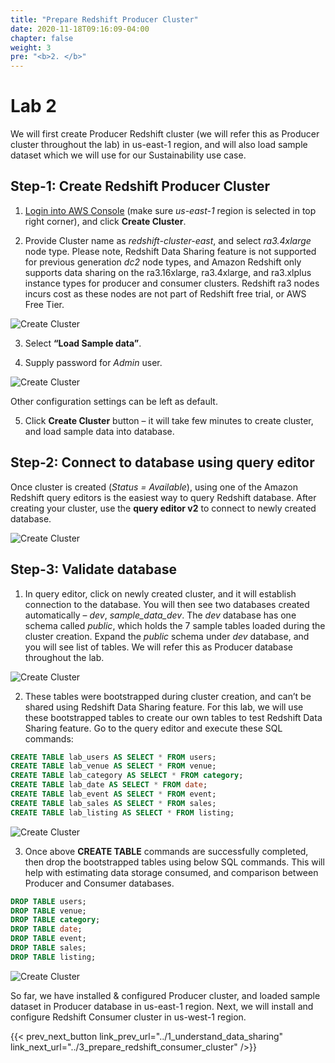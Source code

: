 ```yaml
---
title: "Prepare Redshift Producer Cluster"
date: 2020-11-18T09:16:09-04:00
chapter: false
weight: 3
pre: "<b>2. </b>"
---
```


# Lab 2

We will first create Producer Redshift cluster (we will refer this as Producer cluster throughout the lab) in us-east-1 region, and will also load sample dataset which we will use for our Sustainability use case.

## Step-1: Create Redshift Producer Cluster

1. [Login into AWS Console](https://us-east-1.console.aws.amazon.com/redshiftv2/home?region=us-east-1#landing) (make sure _us-east-1_ region is selected in top right corner), and click **Create Cluster**.

2. Provide Cluster name as _redshift-cluster-east_, and select _ra3.4xlarge_ node type. Please note, Redshift Data Sharing feature is not supported for previous generation _dc2_ node types, and Amazon Redshift only supports data sharing on the ra3.16xlarge, ra3.4xlarge, and ra3.xlplus instance types for producer and consumer clusters. Redshift ra3 nodes incurs cost as these nodes are not part of Redshift free trial, or AWS Free Tier.

![Create Cluster](/Sustainability/300_optimize_data_pattern_using_redshift_data_sharing/lab-2/images/create_cluster.png?classes=lab_picture_small)

3. Select **“Load Sample data”**.

4. Supply password for _Admin_ user.

![Create Cluster](/Sustainability/300_optimize_data_pattern_using_redshift_data_sharing/lab-2/images/sample_data.png?classes=lab_picture_small)

Other configuration settings can be left as default.

5. Click **Create Cluster** button – it will take few minutes to create cluster, and load sample data into database.

## Step-2: Connect to database using query editor

Once cluster is created (_Status = Available_), using one of the Amazon Redshift query editors is the easiest way to query Redshift database. After creating your cluster, use the **query editor v2** to connect to newly created database.

![Create Cluster](/Sustainability/300_optimize_data_pattern_using_redshift_data_sharing/lab-2/images/query_editor.png?classes=lab_picture_small)

## Step-3: Validate database
1. In query editor, click on newly created cluster, and it will establish connection to the database. You will then see two databases created automatically – _dev_, _sample_data_dev_. The _dev_ database has one schema called _public_, which holds the 7 sample tables loaded during the cluster creation. Expand the _public_ schema under _dev_ database, and you will see list of tables. We will refer this as Producer database throughout the lab.

![Create Cluster](/Sustainability/300_optimize_data_pattern_using_redshift_data_sharing/lab-2/images/query_editor-2.png?classes=lab_picture_small)

2. These tables were bootstrapped during cluster creation, and can’t be shared using Redshift Data Sharing feature. For this lab, we will use these bootstrapped tables to create our own tables to test Redshift Data Sharing feature. Go to the query editor and execute these SQL commands:


```sql
CREATE TABLE lab_users AS SELECT * FROM users;
CREATE TABLE lab_venue AS SELECT * FROM venue;
CREATE TABLE lab_category AS SELECT * FROM category;
CREATE TABLE lab_date AS SELECT * FROM date;
CREATE TABLE lab_event AS SELECT * FROM event;
CREATE TABLE lab_sales AS SELECT * FROM sales;
CREATE TABLE lab_listing AS SELECT * FROM listing;
```

![Create Cluster](/Sustainability/300_optimize_data_pattern_using_redshift_data_sharing/lab-2/images/query_editor-3.png?classes=lab_picture_small)

3. Once above **CREATE TABLE** commands are successfully completed, then drop the bootstrapped tables using below SQL commands. This will help with estimating data storage consumed, and comparison between Producer and Consumer databases.

```sql
DROP TABLE users;
DROP TABLE venue;
DROP TABLE category;
DROP TABLE date;
DROP TABLE event;
DROP TABLE sales;
DROP TABLE listing;
```

![Create Cluster](/Sustainability/300_optimize_data_pattern_using_redshift_data_sharing/lab-2/images/query_editor-4.png?classes=lab_picture_small)

So far, we have installed & configured Producer cluster, and loaded sample dataset in Producer database in us-east-1 region. Next, we will install and configure Redshift Consumer cluster in us-west-1 region.

{{< prev_next_button link_prev_url="../1_understand_data_sharing" link_next_url="../3_prepare_redshift_consumer_cluster" />}}
